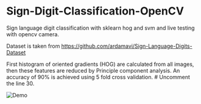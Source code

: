 # Sign-Digit-Classification-OpenCV
Sign language digit classification with sklearn hog and svm and live testing with opencv camera.

Dataset is taken from https://github.com/ardamavi/Sign-Language-Digits-Dataset  

First histogram of oriented gradients (HOG) are calculated from all images, then these features are reduced by Principle component analysis.
An accuracy of 90% is achieved using 5 fold cross validation. # Uncomment the line 30.

![Demo](signs_testing_opencv.gif)

